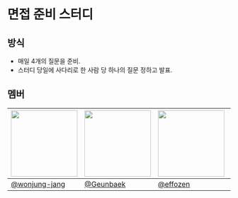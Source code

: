 # 면접 준비 스터디

## 방식

- 매일 4개의 질문을 준비.
- 스터디 당일에 사다리로 한 사람 당 하나의 질문 정하고 발표.

## 멤버

| <img src="https://github.com/wonjung-jang.png" width="150px" /> | <img src="https://github.com/Geunbaek.png" width="150px" /> | <img src="https://github.com/effozen.png" width="150px" /> | <img src="https://github.com/SU-VIN.png" width="150px" /> |
|---------|------|------|--------|
| [@wonjung-jang](https://github.com/wonjung-jang) | [@Geunbaek](https://github.com/Geunbaek) | [@effozen](https://github.com/effozen) | [@SU-VIN](https://github.com/SU-VIN) |
